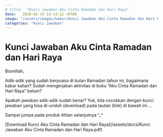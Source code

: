 ```yaml
---
# title:  "Kunci Jawaban Aku Cinta Ramadan dan Hari Raya"
date:   2018-02-19 14:14:12 +0700
image: "/assets/images/kabar/Kunci Jawaban Aku Cinta Ramadan dan Hari Raya.png"
categories: "Kunci Jawaban"
---
```


# Kunci Jawaban Aku Cinta Ramadan dan Hari Raya
Bismillah,

Adik-adik yang sudah berpuasa di bulan Ramadan tahun ini, bagaimana kabar kalian? Sudah mengerjakan aktivitas di buku “Aku Cinta Ramadan dan Hari Raya” belum?

Apakah jawaban adik-adik sudah benar? Yuk, kita cocokkan dengan kunci jawaban yang bisa di-unduh (download) pada tautan (link) di bawah ini …

Sampai jumpa pada produk Ahlan selanjutnya ^_^

[Download Kunci Aku Cinta Ramadan dan Hari Raya](/assets/docs/Kunci Jawaban Aku Cinta Ramadan dan Hari Raya.pdf)
